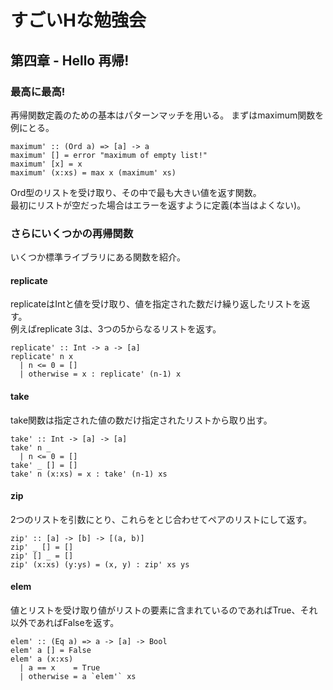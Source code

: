 # すごいHな勉強会
## 第四章 - Hello 再帰!

### 最高に最高!
再帰関数定義のための基本はパターンマッチを用いる。 まずはmaximum関数を例にとる。
```
maximum' :: (Ord a) => [a] -> a
maximum' [] = error "maximum of empty list!"
maximum' [x] = x
maximum' (x:xs) = max x (maximum' xs)
```
Ord型のリストを受け取り、その中で最も大きい値を返す関数。  
最初にリストが空だった場合はエラーを返すように定義(本当はよくない)。  

### さらにいくつかの再帰関数
いくつか標準ライブラリにある関数を紹介。
#### replicate
replicateはIntと値を受け取り、値を指定された数だけ繰り返したリストを返す。  
例えばreplicate 3は、3つの5からなるリストを返す。  
```
replicate' :: Int -> a -> [a]
replicate' n x
  | n <= 0 = []
  | otherwise = x : replicate' (n-1) x
```

#### take
take関数は指定された値の数だけ指定されたリストから取り出す。
```
take' :: Int -> [a] -> [a]
take' n _
  | n <= 0 = []
take' _ [] = []
take' n (x:xs) = x : take' (n-1) xs
```

#### zip
2つのリストを引数にとり、これらをとじ合わせてペアのリストにして返す。  
```
zip' :: [a] -> [b] -> [(a, b)]
zip' _ [] = []
zip' [] _ = []
zip' (x:xs) (y:ys) = (x, y) : zip' xs ys
```

#### elem
値とリストを受け取り値がリストの要素に含まれているのであればTrue、それ以外であればFalseを返す。
```
elem' :: (Eq a) => a -> [a] -> Bool
elem' a [] = False
elem' a (x:xs)
  | a == x    = True
  | otherwise = a `elem'` xs
```
